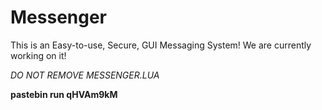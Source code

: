 # Messenger

This is an Easy-to-use, Secure, GUI Messaging System! We are currently working on it!

*DO NOT REMOVE MESSENGER.LUA*

**pastebin run qHVAm9kM**
